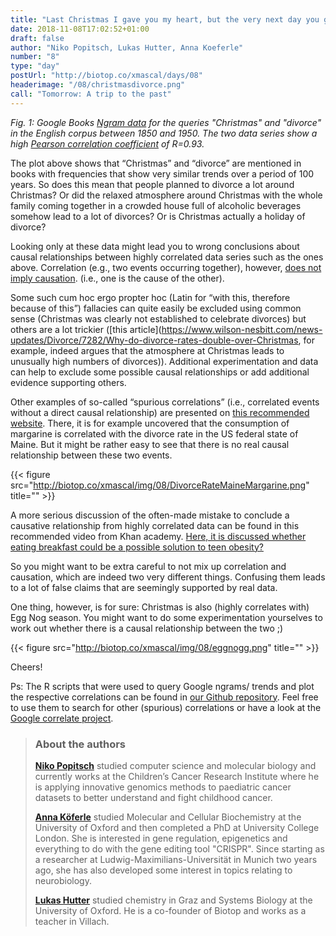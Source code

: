 ```yaml
---
title: "Last Christmas I gave you my heart, but the very next day you gave it away..."
date: 2018-11-08T17:02:52+01:00
draft: false
author: "Niko Popitsch, Lukas Hutter, Anna Koeferle"
number: "8"
type: "day"
postUrl: "http://biotop.co/xmascal/days/08"
headerimage: "/08/christmasdivorce.png"
call: "Tomorrow: A trip to the past"
---
```

*Fig. 1: Google Books [Ngram data](https://books.google.com/ngrams/graph?content=christmas%2Cdivorce&case_insensitive=on&year_start=1800&year_end=1950&corpus=15&smoothing=3&share=&direct_url=t4%3B%2Cchristmas%3B%2Cc0%3B%2Cs0%3B%3BChristmas%3B%2Cc0%3B%3BCHRISTMAS%3B%2Cc0%3B.t4%3B%2Cdivorce%3B%2Cc0%3B%2Cs0%3B%3Bdivorce%3B%2Cc0%3B%3BDivorce%3B%2Cc0%3B%3BDIVORCE%3B%2Cc0) for the queries "Christmas" and "divorce" in the English corpus between 1850 and 1950. The two data series show a high [Pearson correlation coefficient](https://en.wikipedia.org/wiki/Pearson_correlation_coefficient) of R=0.93.*


The plot above shows that “Christmas” and “divorce” are mentioned in books with frequencies that show very similar trends over a period of 100 years. So does this mean that people planned to divorce a lot around Christmas? Or did the relaxed atmosphere around Christmas with the whole family coming together in a crowded house full of alcoholic beverages somehow lead to a lot of divorces? Or is Christmas actually a holiday of divorce?

Looking only at these data might lead you to wrong conclusions about causal relationships between highly correlated data series such as the ones above. Correlation (e.g., two events occurring together), however, [does not imply causation](https://en.wikipedia.org/wiki/Correlation_does_not_imply_causation). (i.e., one is the cause of the other).

Some such cum hoc ergo propter hoc (Latin for “with this, therefore because of this”) fallacies can quite easily be excluded using common sense (Christmas was clearly not established to celebrate divorces) but others are a lot trickier ([this article](https://www.wilson-nesbitt.com/news-updates/Divorce/7282/Why-do-divorce-rates-double-over-Christmas, for example, indeed argues that the atmosphere at Christmas leads to unusually high numbers of divorces)). Additional experimentation and data can help to exclude some possible causal relationships or add additional evidence supporting others.

Other examples of so-called “spurious correlations” (i.e., correlated events without a direct causal relationship) are presented on [this recommended website](http://www.tylervigen.com/spurious-correlations). There, it is for example uncovered that the consumption of margarine is correlated with the divorce rate in the US federal state of Maine. But it might be rather easy to see that there is no real causal relationship between these two events.

{{< figure src="http://biotop.co/xmascal/img/08/DivorceRateMaineMargarine.png" title="" >}}

A more serious discussion of the often-made mistake to conclude a causative relationship from highly correlated data can be found in this recommended video from Khan academy. [Here, it is discussed whether eating breakfast could be a possible solution to teen obesity?](https://www.khanacademy.org/math/probability/scatterplots-a1/creating-interpreting-scatterplots/v/correlation-and-causality)

So you might want to be extra careful to not mix up correlation and causation, which are indeed two very different things. Confusing them leads to a lot of false claims that are seemingly supported by real data.

One thing, however, is for sure: Christmas is also (highly correlates with) Egg Nog season. You might want to do some experimentation yourselves to work out whether there is a causal relationship between the two ;)

{{< figure src="http://biotop.co/xmascal/img/08/eggnogg.png" title="" >}}

Cheers!

Ps: The R scripts that were used to query Google ngrams/ trends and plot the respective correlations can be found in [our Github repository](https://github.com/biotop/spurious-correlations-christmas.git).  Feel free to use them to search for other (spurious) correlations or have a look at the [Google correlate project](https://www.google.com/trends/correlate).

<!--more-->
> ### About the authors
> **[Niko Popitsch](https://www.researchgate.net/profile/Niko_Popitsch)** studied computer science and molecular biology and currently works at the Children’s Cancer Research Institute where he is applying innovative genomics methods to paediatric cancer datasets to better understand and fight childhood cancer.
>
>**[Anna Köferle](http://biotop.co/en/person/anna-koeferle/)** studied Molecular and Cellular Biochemistry at the University of Oxford and then completed a PhD at University College London. She is interested in gene regulation, epigenetics and everything to do with the gene editing tool "CRISPR". Since starting as a researcher at Ludwig-Maximilians-Universität in Munich two years ago, she has also developed some interest in topics relating to neurobiology.
>
> **[Lukas Hutter](http://biotop.co/en/person/lukas-hutter/)** studied chemistry in Graz and Systems Biology at the University of Oxford. He is a co-founder of Biotop and works as a teacher in Villach.
